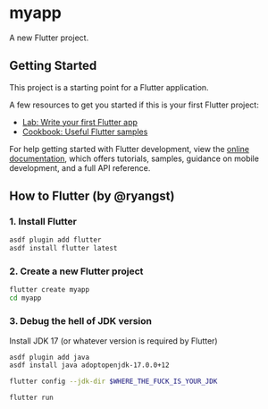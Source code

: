 # myapp

A new Flutter project.

## Getting Started

This project is a starting point for a Flutter application.

A few resources to get you started if this is your first Flutter project:

- [Lab: Write your first Flutter app](https://docs.flutter.dev/get-started/codelab)
- [Cookbook: Useful Flutter samples](https://docs.flutter.dev/cookbook)

For help getting started with Flutter development, view the
[online documentation](https://docs.flutter.dev/), which offers tutorials,
samples, guidance on mobile development, and a full API reference.


## How to Flutter (by @ryangst)

### 1. Install Flutter

```bash
asdf plugin add flutter
asdf install flutter latest
```

### 2. Create a new Flutter project

```bash
flutter create myapp
cd myapp
```

### 3. Debug the hell of JDK version

Install JDK 17 (or whatever version is required by Flutter)

```bash
asdf plugin add java
asdf install java adoptopenjdk-17.0.0+12
```

```bash
flutter config --jdk-dir $WHERE_THE_FUCK_IS_YOUR_JDK
```

```bash
flutter run
```

